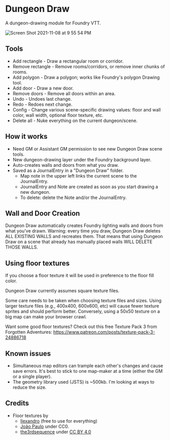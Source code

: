 # Dungeon Draw

A dungeon-drawing module for Foundry VTT.

![Screen Shot 2021-11-08 at 9 55 54 PM](https://user-images.githubusercontent.com/189172/140859282-ca8e78bc-0d9c-4c06-8b0d-e6d876a8cb5f.png)

## Tools

* Add rectangle - Draw a rectangular room or corridor.
* Remove rectangle - Remove rooms/corridors, or remove inner chunks of rooms.
* Add polygon - Draw a polygon; works like Foundry's polygon Drawing tool.
* Add door - Draw a new door.
* Remove doors - Remove all doors within an area.
* Undo - Undoes last change.
* Redo - Redoes next change.
* Config - Change various scene-specific drawing values: floor and wall color, wall width, optional floor texture, etc.
* Delete all - Nuke everything on the current dungeon/scene.


## How it works

* Need GM or Assistant GM permission to see new Dungeon Draw scene tools.
* New dungeon-drawing layer under the Foundry background layer.
* Auto-creates walls and doors from what you draw.
* Saved as a JournalEntry in a "Dungeon Draw" folder.
  * Map note in the upper left links the current scene to the JournalEntry.
  * JournalEntry and Note are created as soon as you start drawing a new dungeon.
  * To delete: delete the Note and/or the JournalEntry. 


## Wall and Door Creation

Dungeon Draw automatically creates Foundry lighting walls and doors from what you've drawn. Warning: every time you draw, Dungeon Draw deletes ALL EXISTING WALLS and recreates them. That means that using Dungeon Draw on a scene that already has manually placed walls WILL DELETE THOSE WALLS.


## Using floor textures

If you choose a floor texture it will be used in preference to the floor fill color.

Dungeon Draw currently assumes square texture files.

Some care needs to be taken when choosing texture files and sizes. Using larger texture files (e.g., 400x400, 600x600, etc) will cause fewer texture sprites and should perform better. Conversely, using a 50x50 texture on a big map can make your browser crawl.

Want some good floor textures? Check out this free Texture Pack 3 from Forgotten Adventures: https://www.patreon.com/posts/texture-pack-3-24886718


## Known issues

* Simultaneous map editors can trample each other's changes and cause save errors. It's best to stick to one map-maker at a time (either the GM or a single player).
* The geometry library used (JSTS) is ~500kb. I'm looking at ways to reduce the size.

## Credits

* Floor textures by 
  * [llexandro](https://www.deviantart.com/llexandro/gallery/54632558/sci-fi-textures) (free to use for everything)
  * [João Paulo](https://3dtextures.me/about/) under CC0.
  * [the3rdsequence](https://www.the3rdsequence.com/texturedb/) under [CC BY 4.0](https://creativecommons.org/licenses/by/4.0/)
